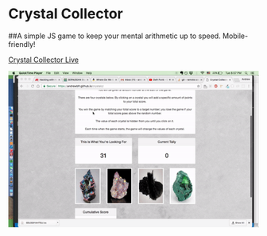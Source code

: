 # **Crystal Collector**
##A simple JS game to keep your mental arithmetic up to speed.
Mobile-friendly!

[Crystal Collector Live](https://andrewbfr.github.io/crystalz/)

![demonstration](https://github.com/andrewbfr/crystalz/blob/master/crystalz.gif "Demonstration")

